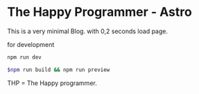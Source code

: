 # The Happy Programmer - Astro

This is a very minimal Blog. with 0,2 seconds load page.

for development

```bash
npm run dev
```

```bash
$npm run build && npm run preview
```


THP = The Happy programmer.
